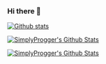 ### Hi there 👋

<!--
**AmaneChan/AmaneChan** is a ✨ _special_ ✨ repository because its `README.md` (this file) appears on your GitHub profile.

Here are some ideas to get you started:

- 🔭 I’m currently working on ...
- 🌱 I’m currently learning ...
- 👯 I’m looking to collaborate on ...
- 🤔 I’m looking for help with ...
- 💬 Ask me about ...
- 📫 How to reach me: ...
- 😄 Pronouns: ...
- ⚡ Fun fact: ...
-->

[![Github stats](https://github-readme-stats.vercel.app/api?username=AmaneChan)](https://github.com/anuraghazra/github-readme-stats)

[![SimplyProgger's Github Stats](https://enigmatic-harbor-42642.herokuapp.com/?name=AmaneChan&theme=react)](https://enigmatic-harbor-42642.herokuapp.com/?name=AmaneChan&theme=react)


[![SimplyProgger's Github Stats](https://github-stats-alpha.vercel.app/api/?username=AmaneChan)](https://github-stats-alpha.vercel.app/api/?username=AmaneChan)
